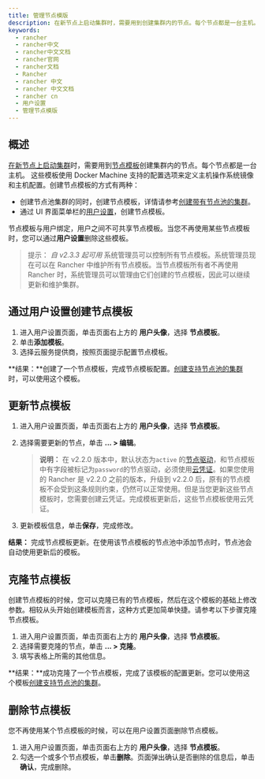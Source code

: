 ```yaml
---
title: 管理节点模版
description: 在新节点上启动集群时，需要用到创建集群内的节点。每个节点都是一台主机。这些模板使用 Docker Machine 支持的配置选项来定义主机操作系统镜像和主机配置。创建节点模板的方式有两种：创建节点池集群的同时，创建节点模板；或通过 UI 界面菜单栏的用户设置，创建节点模板。
keywords:
  - rancher
  - rancher中文
  - rancher中文文档
  - rancher官网
  - rancher文档
  - Rancher
  - rancher 中文
  - rancher 中文文档
  - rancher cn
  - 用户设置
  - 管理节点模版
---
```


## 概述

[在新节点上启动集群](/docs/rancher2/cluster-provisioning/rke-clusters/node-pools/)时，需要用到[节点模板](/docs/rancher2/cluster-provisioning/rke-clusters/node-pools/#节点模板)创建集群内的节点。每个节点都是一台主机。
这些模板使用 Docker Machine 支持的配置选项来定义主机操作系统镜像和主机配置。创建节点模板的方式有两种：

- 创建节点池集群的同时，创建节点模板，详情请参考[创建带有节点池的集群](/docs/rancher2/cluster-provisioning/rke-clusters/node-pools/)。
- 通过 UI 界面菜单栏的[用户设置](#通过用户设置创建节点模板)，创建节点模板。

节点模板与用户绑定，用户之间不可共享节点模板。当您不再使用某些节点模板时，您可以通过**用户设置**删除这些模板。

> 提示：
> _自 v2.3.3 起可用_
> 系统管理员可以控制所有节点模板。系统管理员现在可以在 Rancher 中维护所有节点模板。当节点模板所有者不再使用 Rancher 时，系统管理员可以管理由它们创建的节点模板，因此可以继续更新和维护集群。

## 通过用户设置创建节点模板

1. 进入用户设置页面，单击页面右上方的 **用户头像**，选择 **节点模板**。
1. 单击**添加模板**。
1. 选择云服务提供商，按照页面提示配置节点模板。

**结果：**创建了一个节点模板，完成节点模板配置。[创建支持节点池的集群](/docs/rancher2/cluster-provisioning/rke-clusters/node-pools/)时，可以使用这个模板。

## 更新节点模板

1. 进入用户设置页面，单击页面右上方的 **用户头像**，选择 **节点模板**。
1. 选择需要更新的节点，单击 **... > 编辑**。

   > **说明：** 在 v2.2.0 版本中，默认状态为`active` 的[节点驱动](/docs/rancher2/admin-settings/drivers/node-drivers/)，和节点模板中有字段被标记为`password`的节点驱动，必须使用[云凭证](/docs/rancher2/cluster-provisioning/rke-clusters/node-pools/#cloud-credentials)。如果您使用的 Rancher 是 v2.2.0 之前的版本，升级到 v2.2.0 后，原有的节点模板不会受到这条规则约束，仍然可以正常使用。但是当您更新这些节点模板时，您需要创建云凭证。完成模板更新后，这些节点模板使用云凭证。

1. 更新模板信息，单击**保存**，完成修改。

**结果：** 完成节点模板更新。在使用该节点模板的节点池中添加节点时，节点池会自动使用更新后的模板。

## 克隆节点模板

创建节点模板的时候，您可以克隆已有的节点模板，然后在这个模板的基础上修改参数。相较从头开始创建模板而言，这种方式更加简单快捷。请参考以下步骤克隆节点模板。

1. 进入用户设置页面，单击页面右上方的 **用户头像**，选择 **节点模板**。
1. 选择需要克隆的节点，单击 **... > 克隆**。
1. 填写表格上所需的其他信息。

**结果：**成功克隆了一个节点模板，完成了该模板的配置更新。您可以使用这个模板[创建支持节点池的集群](/docs/rancher2/cluster-provisioning/rke-clusters/node-pools/)。

## 删除节点模板

您不再使用某个节点模板的时候，可以在用户设置页面删除节点模板。

1. 进入用户设置页面，单击页面右上方的 **用户头像**，选择 **节点模板**。
1. 勾选一个或多个节点模板，单击**删除**。页面弹出确认是否删除的信息后，单击**确认**，完成删除。
